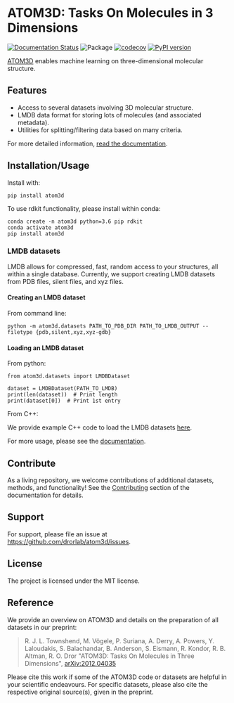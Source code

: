 # ATOM3D: Tasks On Molecules in 3 Dimensions

[![Documentation
Status](https://readthedocs.org/projects/atom3d/badge/?version=latest)](http://atom3d.readthedocs.io/?badge=latest)
![Package](https://github.com/drorlab/atom3d/workflows/package/badge.svg)
[![codecov](https://codecov.io/gh/drorlab/atom3d/branch/master/graph/badge.svg?token=DHH78W45AB)](https://codecov.io/gh/drorlab/atom3d)
[![PyPI version](https://badge.fury.io/py/atom3d.svg)](https://badge.fury.io/py/atom3d)

[ATOM3D](https://www.atom3d.ai/) enables machine learning on three-dimensional molecular structure.

## Features

* Access to several datasets involving 3D molecular structure. 
* LMDB data format for storing lots of molecules (and associated metadata).
* Utilities for splitting/filtering data based on many criteria.

For more detailed information, [read the documentation](https://atom3d.readthedocs.io/en/latest/).

## Installation/Usage

Install with:

```
pip install atom3d
```
    
To use rdkit functionality, please install within conda:

```
conda create -n atom3d python=3.6 pip rdkit
conda activate atom3d
pip install atom3d
```

### LMDB datasets

LMDB allows for compressed, fast, random access to your structures, all within a
single database.  Currently, we support creating LMDB datasets from PDB files, silent files, and xyz files.

#### Creating an LMDB dataset

From command line:
```
python -m atom3d.datasets PATH_TO_PDB_DIR PATH_TO_LMDB_OUTPUT --filetype {pdb,silent,xyz,xyz-gdb} 
```

#### Loading an LMDB dataset

From python:
```
from atom3d.datasets import LMDBDataset

dataset = LMDBDataset(PATH_TO_LMDB)
print(len(dataset))  # Print length
print(dataset[0])  # Print 1st entry
```

From C++:

 We provide example C++ code to load the LMDB datasets [here](https://github.com/drorlab/atom3d/tree/master/atom3d/cpp/lmdb-reader).
 
For more usage, please see the [documentation](https://atom3d.readthedocs.io/en/latest/).

## Contribute

As a living repository, we welcome contributions of additional datasets, methods, and functionality!  See the [Contributing](https://atom3d.readthedocs.io/en/latest/contributing.html) section of the documentation for details.

## Support

For support, please file an issue at https://github.com/drorlab/atom3d/issues.

## License

The project is licensed under the MIT license.

## Reference

We provide an overview on ATOM3D and details on the preparation of all datasets in our preprint:

> R. J. L. Townshend, M. Vögele, P. Suriana, A. Derry, A. Powers, Y. Laloudakis, S. Balachandar, B. Anderson, S. Eismann, R. Kondor, R. B. Altman, R. O. Dror "ATOM3D: Tasks On Molecules in Three Dimensions", [arXiv:2012.04035](https://arxiv.org/abs/2012.04035)
  
Please cite this work if some of the ATOM3D code or datasets are helpful in your scientific endeavours. For specific datasets, please also cite the respective original source(s), given in the preprint.
